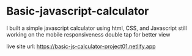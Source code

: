 # Basic-javascript-calculator

I built a simple javascript calculator using html, CSS, and Javascript
still working on the mobile responsiveness
double tap for better view

live site url: https://basic-js-calculator-project01.netlify.app
